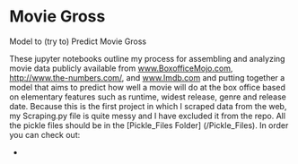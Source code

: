 # Movie Gross
Model to (try to)  Predict Movie Gross



These jupyter notebooks outline my process for assembling and analyzing movie data publicly available from www.BoxofficeMojo.com, http://www.the-numbers.com/, and www.Imdb.com and putting together a model that aims to predict how well a movie will do at the box office based on elementary features such as runtime, widest release, genre and release date. Because this is the first project in which I scraped data from the web, my Scraping.py file is quite messy and I have excluded it from the repo. All the pickle files should be in the [Pickle_Files Folder] (/Pickle_Files). In order you can check out:

  -
